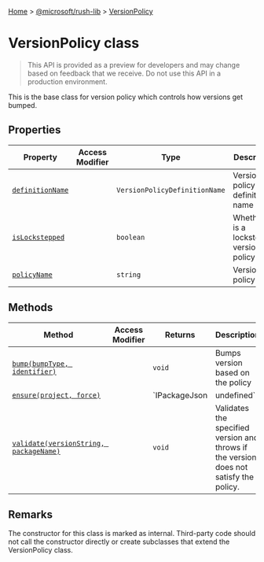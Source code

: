 [Home](./index) &gt; [@microsoft/rush-lib](./rush-lib.md) &gt; [VersionPolicy](./rush-lib.versionpolicy.md)

# VersionPolicy class

> This API is provided as a preview for developers and may change based on feedback that we receive. Do not use this API in a production environment.

This is the base class for version policy which controls how versions get bumped.

## Properties

|  Property | Access Modifier | Type | Description |
|  --- | --- | --- | --- |
|  [`definitionName`](./rush-lib.versionpolicy.definitionname.md) |  | `VersionPolicyDefinitionName` | Version policy definition name |
|  [`isLockstepped`](./rush-lib.versionpolicy.islockstepped.md) |  | `boolean` | Whether it is a lockstepped version policy |
|  [`policyName`](./rush-lib.versionpolicy.policyname.md) |  | `string` | Version policy name |

## Methods

|  Method | Access Modifier | Returns | Description |
|  --- | --- | --- | --- |
|  [`bump(bumpType, identifier)`](./rush-lib.versionpolicy.bump.md) |  | `void` | Bumps version based on the policy |
|  [`ensure(project, force)`](./rush-lib.versionpolicy.ensure.md) |  | `IPackageJson | undefined` | Returns an updated package json that satisfies the policy. |
|  [`validate(versionString, packageName)`](./rush-lib.versionpolicy.validate.md) |  | `void` | Validates the specified version and throws if the version does not satisfy the policy. |

## Remarks

The constructor for this class is marked as internal. Third-party code should not call the constructor directly or create subclasses that extend the VersionPolicy class.

